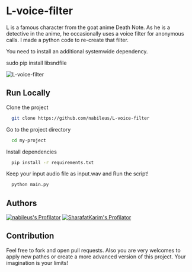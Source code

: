 # L-voice-filter
L is a famous character from the goat anime Death Note. As he is a detective in the anime, he occasionally uses a voice filter for anonymous calls. I made a python code to re-create that filter.

You need to install an additional systemwide dependency. 

sudo pip install libsndfile

![L-voice-filter](https://socialify.git.ci/nabileus/L-voice-filter/image?description=1&descriptionEditable=&font=KoHo&forks=1&issues=1&language=1&name=1&owner=1&pattern=Floating%20Cogs&pulls=1&stargazers=1&theme=Auto)

## Run Locally

Clone the project

```bash
  git clone https://github.com/nabileus/L-voice-filter
```

Go to the project directory

```bash
  cd my-project
```

Install dependencies

```bash
  pip install -r requirements.txt
```

Keep your input audio file as input.wav and Run the script!

```bash
  python main.py
```

## Authors

[![nabileus's Profilator](https://profilator.deno.dev/nabileus?v=1.0.0.alpha.4)](https://github.com/nabileus)
[![SharafatKarim's Profilator](https://profilator.deno.dev/SharafatKarim?v=1.0.0.alpha.4)](https://github.com/SharafatKarim)

## Contribution

Feel free to fork and open pull requests. Also you are very welcomes to apply new pathes or create a more advanced version of this project. Your imagination is your limits!
